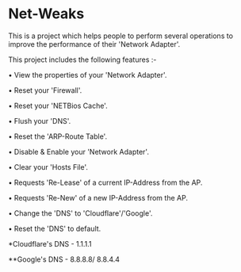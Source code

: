 # Net-Weaks

This is a project which helps people to perform several operations to improve the performance of their 'Network Adapter'.

This project includes the following features :-

• View the properties of your 'Network Adapter'.


• Reset your 'Firewall'.


• Reset your 'NETBios Cache'.


• Flush your 'DNS'.


• Reset the 'ARP-Route Table'.


• Disable & Enable your 'Network Adapter'.


• Clear your 'Hosts File'.


• Requests 'Re-Lease' of a current IP-Address from the AP.


• Requests 'Re-New' of a new IP-Address from the AP.


• Change the 'DNS' to 'Cloudflare'/'Google'.


• Reset the 'DNS' to default.


*Cloudflare's DNS - 1.1.1.1


**Google's DNS - 8.8.8.8/ 8.8.4.4
